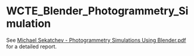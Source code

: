 # WCTE_Blender_Photogrammetry_Simulation

See [Michael Sekatchev - Photogrammetry Simulations Using Blender.pdf](https://github.com/msekatchev/WCTE_Blender_Photogrammetry_Simulation/blob/main/Michael%20Sekatchev%20-%20Photogrammetry%20Simulations%20Using%20Blender.pdf) for a detailed report.
